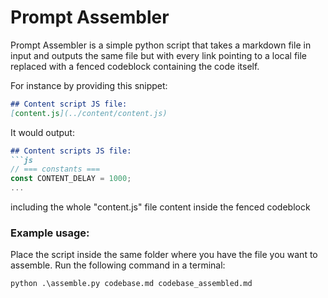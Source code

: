 # Prompt Assembler 

Prompt Assembler is a simple python script that takes a markdown file in input and outputs the same file but with every link pointing to a local file replaced with a fenced codeblock containing the code itself. 

For instance by providing this snippet:

```md
## Content script JS file:
[content.js](../content/content.js) 
```


It would output:

````md
## Content scripts JS file:
```js
// === constants ===
const CONTENT_DELAY = 1000;
...
````

including the whole "content.js" file content inside the fenced codeblock

### Example usage:

Place the script inside the same folder where you have the file you want to assemble.
Run the following command in a terminal:

```
python .\assemble.py codebase.md codebase_assembled.md
```